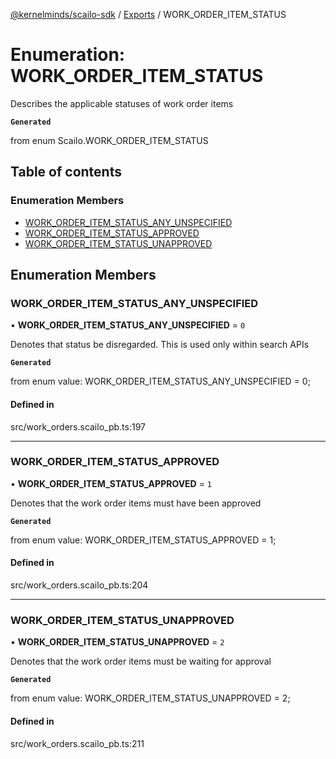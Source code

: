 [@kernelminds/scailo-sdk](../README.md) / [Exports](../modules.md) / WORK\_ORDER\_ITEM\_STATUS

# Enumeration: WORK\_ORDER\_ITEM\_STATUS

Describes the applicable statuses of work order items

**`Generated`**

from enum Scailo.WORK_ORDER_ITEM_STATUS

## Table of contents

### Enumeration Members

- [WORK\_ORDER\_ITEM\_STATUS\_ANY\_UNSPECIFIED](WORK_ORDER_ITEM_STATUS.md#work_order_item_status_any_unspecified)
- [WORK\_ORDER\_ITEM\_STATUS\_APPROVED](WORK_ORDER_ITEM_STATUS.md#work_order_item_status_approved)
- [WORK\_ORDER\_ITEM\_STATUS\_UNAPPROVED](WORK_ORDER_ITEM_STATUS.md#work_order_item_status_unapproved)

## Enumeration Members

### WORK\_ORDER\_ITEM\_STATUS\_ANY\_UNSPECIFIED

• **WORK\_ORDER\_ITEM\_STATUS\_ANY\_UNSPECIFIED** = ``0``

Denotes that status be disregarded. This is used only within search APIs

**`Generated`**

from enum value: WORK_ORDER_ITEM_STATUS_ANY_UNSPECIFIED = 0;

#### Defined in

src/work_orders.scailo_pb.ts:197

___

### WORK\_ORDER\_ITEM\_STATUS\_APPROVED

• **WORK\_ORDER\_ITEM\_STATUS\_APPROVED** = ``1``

Denotes that the work order items must have been approved

**`Generated`**

from enum value: WORK_ORDER_ITEM_STATUS_APPROVED = 1;

#### Defined in

src/work_orders.scailo_pb.ts:204

___

### WORK\_ORDER\_ITEM\_STATUS\_UNAPPROVED

• **WORK\_ORDER\_ITEM\_STATUS\_UNAPPROVED** = ``2``

Denotes that the work order items must be waiting for approval

**`Generated`**

from enum value: WORK_ORDER_ITEM_STATUS_UNAPPROVED = 2;

#### Defined in

src/work_orders.scailo_pb.ts:211
